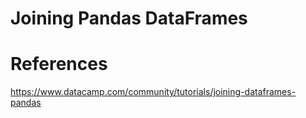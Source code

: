 # Joining Pandas DataFrames

# References
https://www.datacamp.com/community/tutorials/joining-dataframes-pandas